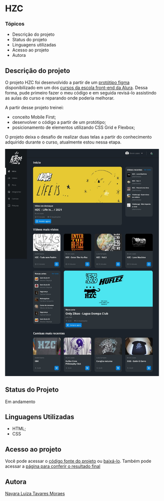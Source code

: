 # HZC

### Tópicos

* Descrição do projeto
* Status do projeto
* Linguagens utilizadas 
* Acesso ao projeto
* Autora

## Descrição do projeto
O projeto HZC foi desenvolvido a partir de um [protótipo figma](https://www.figma.com/file/ibWktwVpnog76rMYOdVhks/Dispondo-elementos-com-flexbox-e-grid?node-id=72%3A4665) disponibilizado em um dos [cursos da escola front-end da Alura](https://www.alura.com.br/escola-front-end). 
Dessa forma, pude primeiro fazer o meu código e em seguida revisá-lo assistindo as aulas do curso e reparando onde poderia melhorar.

A partir desse projeto treinei: 
* conceito Mobile First;
* desenvolver o código a partir de um protótipo;
* posicionamento de elementos utilizando CSS Grid e Flexbox;

O projeto deixa o desafio de realizar duas telas a partir do conhecimento adquirido durante o curso, atualmente estou nessa etapa.

![imagem](./assets/images/desktop_layout.jpeg)



## Status do Projeto
Em andamento

## Linguagens Utilizadas
* HTML;
* CSS

## Acesso ao projeto
Você pode acessar o [código fonte do projeto](https://github.com/nalutm/hzc-skate-community) ou [baixá-lo](https://github.com/nalutm/hzc-skate-community/archive/refs/heads/main.zip). Também pode acessar a [página para conferir o resultado final](https://hzc-skate-community.vercel.app/)

## Autora
[Nayara Luiza Tavares Moraes](https://github.com/nalutm)







